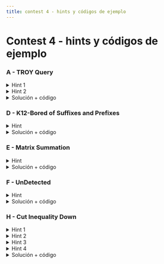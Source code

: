 ```yaml
---
title: contest 4 - hints y códigos de ejemplo
---
```


# Contest 4 - hints y códigos de ejemplo

### A - TROY Query
<details> 
  <summary>Hint 1</summary>
  Noten que en vez de pensar en la cantidad de veces que cada fila/columna fue actualizada para llegar a la configuración actual, sólo importa la paridad de estas actualizaciones. Es decir, si fueron updateadas una cantidad par o impar de veces.
</details>
<details> 
  <summary>Hint 2</summary>
  Si una celda es igual en ambos TROYS entonces fue actualizada una cantidad par de veces, sólo hay 2 formas de que esto pase, que su fila y columna respectivas ambas hayan sido actualizadas una cantidad par de veces o que ambas hayan sido actualizadas una cantidad impar de veces (de esta forma la suma es par). De la misma forma, si la celda marca distinto entre los TROYS, la suma debe ser impar, por lo que una debe ser impar y la otra par. Piensen en cómo llevar registro de estas implicancias de forma que sea fácil chequear en caso de una contradicción.
</details>
<details> 
  <summary>Solución + código</summary>
  Podemos registrar las implicancias como conjuntos de un Union Find. Es decir, generamos inicialmente 2 (R + C) conjuntos, dos para cada fila y columna, que representan la posibilidad de que sean par o impar. Cuando vemos el valor de una celda unimos los conjuntos correspondientes según el hint 2, de forma que conceptualmente estamos creando conjuntos de posibles valores que si pasan deben hacerlo juntos para no contradecir los registros. Si en algún momento juntamos a una fila o columna par con su misma fila o columna impar entonces tenemos una contradicción, desde ese momento en adelante la respuesta es siempre "No".
  <a href="https://github.com/BenjaminRubio/CompetitiveProgramming/blob/master/Problems/Codeforces/TROYQuery.cpp">Código de ejemplo</a>
</details>

### D - K12-Bored of Suffixes and Prefixes
<details> 
  <summary>Hint</summary>
  Notemos que si mantenemos la matriz con valores correspondientes al número de cada letra (A: 1, B: 2, ...) en vez de la letra en si, la consulta que se pide es equivalente a simplemente la suma en esa región.
</details>
<details> 
  <summary>Solución + código</summary>
  Podemos mantener registro segun el Hint en un Fenwick Tree 2D. Cada update será realizar N updates a lo largo de la fila/columna correspondiente. Cada consulta será devolver la suma en esa región.
  <a href="https://github.com/BenjaminRubio/CompetitiveProgramming/blob/master/Problems/SPOJ/K12-BoredOfSuffixesAndPrefixes.cpp">Código de ejemplo</a>
</details>

### E - Matrix Summation
<details> 
  <summary>Hint</summary>
  Deben ocupar directamente una de las estructuras explicadas en clase en este problema.
</details>
<details> 
  <summary>Solución + código</summary>
  Basta con ocupar directamente un Fenwick Tree 2D para sumas.
  <a href="https://github.com/BenjaminRubio/CompetitiveProgramming/blob/master/Problems/SPOJ/MatrixSumation.cpp">Código de ejemplo</a>
</details>

### F - UnDetected
<details> 
  <summary>Hint</summary>
  Podemos pensar que el momento en que ya no voy a ser capaz de cruzar el campo es cuando los robots activados cubren completamente el campo en una "linea", es decir separan la mitad inferior de la superior. Deben pensar en una forma de ir actualizando una estructura para cada sensor extra que agreguen de forma de poder detectar cuando se forme una barrera rápidamente.
</details>
<details> 
  <summary>Solución + código</summary>
  Podemos pensar en N + 2 conjuntos en un Union Find, uno por cada sensor y uno para el lado izquierdo y derecho del campo. Cada vez que activamos un sensor verificamos si choca con alguno de los lados o con alguno de los sensores activos, en caso de hacerlo unimos los conjuntos correspondientes. Si en algún momento el conjunto correspondiente al borde izquierdo y al derecho son unidos, sabemos que se formó una barrera y ya no se podrá cruzar.
  <a href="https://github.com/BenjaminRubio/CompetitiveProgramming/blob/master/Problems/Kattis/UnDetected.cpp">Código de ejemplo</a>
</details>

### H - Cut Inequality Down
<details> 
  <summary>Hint 1</summary>
  Piensen en una forma de procesar las queries en orden de tal forma que con realizar sólo una pasada por cada momento temporal podamos tener la respuesta a todas las queries.
</details>
<details> 
  <summary>Hint 2</summary>
  Una opción es ir avanzando el tiempo desde el primer mes hasta el último procesando cuando corresponda distintos eventos. Estos pueden ser, el inicio de una query (con su monto inicial), y el fin de una query, donde guardamos el valor actual que tiene la query en ese momento. Debemos poder llevar cuenta del valor luego de las perdidas/ganancias en cada mes, sin pasarnos de los límites.
</details>
<details> 
  <summary>Hint 3</summary>
  Notemos que es muy ineficiente ir sumando la ganancia / pérdida de cada mes a cada query activa, esa solución es cuadrática y no pasa en tiempo, por lo que debemos optimizarla. Una opción es en vez de sumar a cada una, mantener una variable de offset que me guarde las ganancias acumuladas hasta el momento actual, luego el valor que tengo guardado más el offset sería el verdadero valor de la query. Sin embargo también debemos ser capaces de ajustar cuando los valores de las queries activas se pasen de los límites superior o inferior. Una forma de hacer esto es mantener los valores de las queries en un set ordenado, mientras el valor más grande se pase del límite superior, sacamos del set, ajustamos y volvemos a insertar, similar en el límite inferior. Notemos que aún hay problemas de tiempo en esta solución, pues en el peor caso cada query activa se pasa de los límites en cada tiempo, piensen en una forma de no tener que modificar tantas veces el set.
</details>
<details> 
<summary>Hint 4</summary>
  Una opción para arreglar el problema que se evidenció al final del hint 3 es usar un Union Find, de tal forma de sólo guardar en el set un representante de cada conjunto del Union Find. Inicialmente podemos tener tantos conjuntos como Queries, sim embargo cuando sacamos cosas del set que se pasen del límite inferior, sabemos que van a tener el mismo valor de ahí en adelante, por lo tanto nos basta con volver a ingresar sólo uno de los que se hayan pasado, unir los conjuntos en el Union Find y al final de una query se guarda el valor que tiene el índice del padre de la query en el union find. Esto mejora la complejidad pues a lo más se unen una cantidad igual a la cantidad de queries.
</details>
<details> 
  <summary>Solución + código</summary>
  La solución consiste en implementar todas las ideas de los hints. Podemos implementar el orden de las queries en una priority_queue donde ordeno los inicios y términos de queries. Mantendo en cada momento un set de pares ordenados con el valor de cada query activa y su índice, juntamos según el hint 3 si se pasan en algún momento y retorno según corresponda.
  <a href="https://github.com/BenjaminRubio/CompetitiveProgramming/blob/master/Problems/Matcomgrader/CutInequalityDown2.cpp">Código de ejemplo</a>
</details>
